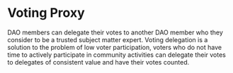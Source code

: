 # Voting Proxy

DAO members can delegate their votes to another DAO member who they consider to be a trusted subject matter expert.
Voting delegation is a solution to the problem of low voter participation, voters who do not have time to actively participate in community activities can delegate their votes to delegates of consistent value and have their votes counted.

